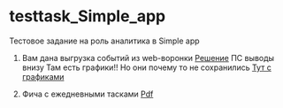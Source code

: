 # testtask_Simple_app
Тестовое задание на роль аналитика в Simple app

1. Вам дана выгрузка событий из web-воронки 
[Решение](https://github.com/ksenyanix/simple_app/blob/main/task1.ipynb) ПС выводы внизу
Там есть графики!! Но они почему то не сохранились
[Тут с графиками](https://github.com/ksenyanix/simple_app/blob/main/task1.pdf)

3. Фича с ежедневными тасками
[Pdf](https://github.com/ksenyanix/simple_app/blob/main/тестовое.pdf)


